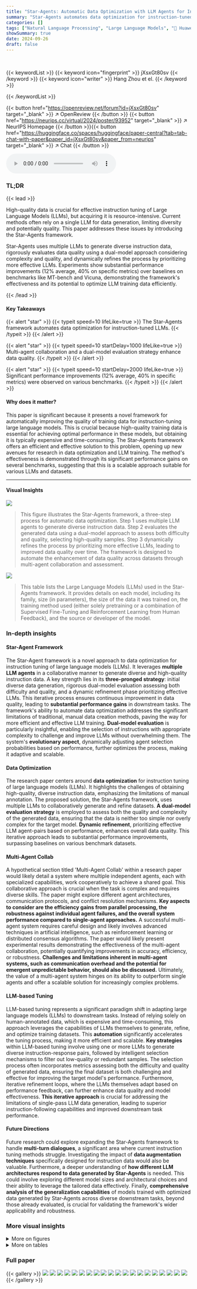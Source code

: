 ```yaml
---
title: "Star-Agents: Automatic Data Optimization with LLM Agents for Instruction Tuning"
summary: "Star-Agents automates data optimization for instruction-tuned LLMs via multi-agent collaboration, achieving a 12% average performance boost."
categories: []
tags: ["Natural Language Processing", "Large Language Models", "🏢 Huawei Noah's Ark Lab",]
showSummary: true
date: 2024-09-26
draft: false
---
```


<br>

{{< keywordList >}}
{{< keyword icon="fingerprint" >}} jXsxGt80sv {{< /keyword >}}
{{< keyword icon="writer" >}} Hang Zhou et el. {{< /keyword >}}
 
{{< /keywordList >}}

{{< button href="https://openreview.net/forum?id=jXsxGt80sv" target="_blank" >}}
↗ OpenReview
{{< /button >}}
{{< button href="https://neurips.cc/virtual/2024/poster/93952" target="_blank" >}}
↗ NeurIPS Homepage
{{< /button >}}{{< button href="https://huggingface.co/spaces/huggingface/paper-central?tab=tab-chat-with-paper&paper_id=jXsxGt80sv&paper_from=neurips" target="_blank" >}}
↗ Chat
{{< /button >}}



<audio controls>
    <source src="https://ai-paper-reviewer.com/jXsxGt80sv/podcast.wav" type="audio/wav">
    Your browser does not support the audio element.
</audio>


### TL;DR


{{< lead >}}

High-quality data is crucial for effective instruction tuning of Large Language Models (LLMs), but acquiring it is resource-intensive.  Current methods often rely on a single LLM for data generation, limiting diversity and potentially quality. This paper addresses these issues by introducing the Star-Agents framework. 



Star-Agents uses multiple LLMs to generate diverse instruction data, rigorously evaluates data quality using a dual-model approach considering complexity and quality, and dynamically refines the process by prioritizing more effective LLMs.  Experiments show substantial performance improvements (12% average, 40% on specific metrics) over baselines on benchmarks like MT-bench and Vicuna, demonstrating the framework's effectiveness and its potential to optimize LLM training data efficiently.

{{< /lead >}}


#### Key Takeaways

{{< alert "star" >}}
{{< typeit speed=10 lifeLike=true >}} The Star-Agents framework automates data optimization for instruction-tuned LLMs. {{< /typeit >}}
{{< /alert >}}

{{< alert "star" >}}
{{< typeit speed=10 startDelay=1000 lifeLike=true >}} Multi-agent collaboration and a dual-model evaluation strategy enhance data quality. {{< /typeit >}}
{{< /alert >}}

{{< alert "star" >}}
{{< typeit speed=10 startDelay=2000 lifeLike=true >}} Significant performance improvements (12% average, 40% in specific metrics) were observed on various benchmarks. {{< /typeit >}}
{{< /alert >}}

#### Why does it matter?
This paper is significant because it presents a novel framework for automatically improving the quality of training data for instruction-tuning large language models. This is crucial because high-quality training data is essential for achieving optimal performance in these models, but obtaining it is typically expensive and time-consuming. The Star-Agents framework offers an efficient and effective solution to this problem, opening up new avenues for research in data optimization and LLM training.  The method's effectiveness is demonstrated through its significant performance gains on several benchmarks, suggesting that this is a scalable approach suitable for various LLMs and datasets.

------
#### Visual Insights



![](https://ai-paper-reviewer.com/jXsxGt80sv/figures_2_1.jpg)

> This figure illustrates the Star-Agents framework, a three-step process for automatic data optimization. Step 1 uses multiple LLM agents to generate diverse instruction data. Step 2 evaluates the generated data using a dual-model approach to assess both difficulty and quality, selecting high-quality samples. Step 3 dynamically refines the process by prioritizing more effective LLMs, leading to improved data quality over time. The framework is designed to automate the enhancement of data quality across datasets through multi-agent collaboration and assessment.





![](https://ai-paper-reviewer.com/jXsxGt80sv/tables_6_1.jpg)

> This table lists the Large Language Models (LLMs) used in the Star-Agents framework.  It provides details on each model, including its family, size (in parameters), the size of the data it was trained on, the training method used (either solely pretraining or a combination of Supervised Fine-Tuning and Reinforcement Learning from Human Feedback), and the source or developer of the model.





### In-depth insights


#### Star-Agent Framework
The Star-Agent framework is a novel approach to data optimization for instruction tuning of large language models (LLMs). It leverages **multiple LLM agents** in a collaborative manner to generate diverse and high-quality instruction data.  A key strength lies in its **three-pronged strategy**: initial diverse data generation, rigorous dual-model evaluation assessing both difficulty and quality, and a dynamic refinement phase prioritizing effective LLMs. This iterative process ensures continuous improvement in data quality, leading to **substantial performance gains** in downstream tasks. The framework's ability to automate data optimization addresses the significant limitations of traditional, manual data creation methods, paving the way for more efficient and effective LLM training. **Dual-model evaluation** is particularly insightful, enabling the selection of instructions with appropriate complexity to challenge and improve LLMs without overwhelming them. The system's **evolutionary aspect**, dynamically adjusting agent selection probabilities based on performance, further optimizes the process, making it adaptive and scalable.

#### Data Optimization
The research paper centers around **data optimization** for instruction tuning of large language models (LLMs).  It highlights the challenges of obtaining high-quality, diverse instruction data, emphasizing the limitations of manual annotation.  The proposed solution, the Star-Agents framework, uses multiple LLMs to collaboratively generate and refine datasets. **A dual-model evaluation strategy** is employed to assess both the quality and complexity of the generated data, ensuring that the data is neither too simple nor overly complex for the target model. **Dynamic refinement**, prioritizing effective LLM agent-pairs based on performance, enhances overall data quality. This iterative approach leads to substantial performance improvements, surpassing baselines on various benchmark datasets.

#### Multi-Agent Collab
A hypothetical section titled 'Multi-Agent Collab' within a research paper would likely detail a system where multiple independent agents, each with specialized capabilities, work cooperatively to achieve a shared goal.  This collaborative approach is crucial when the task is complex and requires diverse skills. The paper might explore different agent architectures, communication protocols, and conflict resolution mechanisms.  **Key aspects to consider are the efficiency gains from parallel processing, the robustness against individual agent failures, and the overall system performance compared to single-agent approaches.**  A successful multi-agent system requires careful design and likely involves advanced techniques in artificial intelligence, such as reinforcement learning or distributed consensus algorithms. The paper would likely present experimental results demonstrating the effectiveness of the multi-agent collaboration, potentially quantifying improvements in accuracy, efficiency, or robustness.  **Challenges and limitations inherent in multi-agent systems, such as communication overhead and the potential for emergent unpredictable behavior, should also be discussed.** Ultimately, the value of a multi-agent system hinges on its ability to outperform single agents and offer a scalable solution for increasingly complex problems.

#### LLM-based Tuning
LLM-based tuning represents a significant paradigm shift in adapting large language models (LLMs) to downstream tasks.  Instead of relying solely on human-annotated data, which is expensive and time-consuming, this approach leverages the capabilities of LLMs themselves to generate, refine, and optimize training datasets. This **automation** significantly accelerates the tuning process, making it more efficient and scalable.  **Key strategies** within LLM-based tuning involve using one or more LLMs to generate diverse instruction-response pairs, followed by intelligent selection mechanisms to filter out low-quality or redundant samples.  The selection process often incorporates metrics assessing both the difficulty and quality of generated data, ensuring the final dataset is both challenging and effective for improving the target model's performance.  Furthermore, iterative refinement loops, where the LLMs themselves adapt based on performance feedback, can further enhance data quality and model effectiveness.  **This iterative approach** is crucial for addressing the limitations of single-pass LLM data generation, leading to superior instruction-following capabilities and improved downstream task performance.

#### Future Directions
Future research could explore expanding the Star-Agents framework to handle **multi-turn dialogues**, a significant area where current instruction tuning methods struggle.  Investigating the impact of **data augmentation techniques** specifically designed for instruction data would also be valuable.  Furthermore, a deeper understanding of **how different LLM architectures respond to data generated by Star-Agents** is needed.  This could involve exploring different model sizes and architectural choices and their ability to leverage the tailored data effectively.  Finally, **comprehensive analysis of the generalization capabilities** of models trained with optimized data generated by Star-Agents across diverse downstream tasks, beyond those already evaluated, is crucial for validating the framework's wider applicability and robustness.


### More visual insights

<details>
<summary>More on figures
</summary>


![](https://ai-paper-reviewer.com/jXsxGt80sv/figures_4_1.jpg)

> This figure shows the performance of different sized language models (50M, 100M, 150M parameters) on two datasets: Alpaca and Evol-Instruct.  The y-axis represents the performance, and the x-axis shows the model size in millions of parameters.  The results indicate that the Evol-Instruct dataset, containing more complex tasks, leads to better performance as the model size increases.  The Alpaca dataset shows a less significant performance increase with larger models.


![](https://ai-paper-reviewer.com/jXsxGt80sv/figures_4_2.jpg)

> This figure illustrates the core concept of the dual-model evaluation strategy used in the Star-Agents framework.  It shows two curves representing the Instruction Following Difficulty (IFD) scores as a function of instruction complexity for a small language model (e.g., the target model being trained) and a large language model (used for evaluation). The shaded region highlights the optimal range of complexity: data points falling within this area have a significantly different IFD for the small and large models, suggesting that the instruction is challenging enough for the small model to benefit from but not too difficult to be out of the small model's scope. This selection strategy aims to improve data quality and enhance the performance of the target model.


![](https://ai-paper-reviewer.com/jXsxGt80sv/figures_7_1.jpg)

> This figure presents a comparison of the performance of the Llama-2-7B model fine-tuned with data optimized by the Star-Agents framework (Llama-2-7B-star_instruct) against the baseline model (Llama-2-7B-evol_instruct) across various subtasks within two benchmark datasets: Vicuna-bench and MT-bench.  Each dataset evaluates different aspects of language model capabilities, such as reasoning, coding, and common sense. The radar plots visually represent the performance differences across multiple subtasks for both models.  The Llama-2-7B-star_instruct consistently outperforms the baseline across a majority of the subtasks, highlighting the efficacy of the Star-Agents data optimization approach.


![](https://ai-paper-reviewer.com/jXsxGt80sv/figures_8_1.jpg)

> This figure shows the evolution of the sampling probability of four different agent-pairs over 70,000 iterations.  The sampling probability is adjusted dynamically based on the quality of the data generated by each agent-pair.  The Mistral-ChatGPT pair consistently demonstrates high quality, resulting in an increased sampling probability. Conversely, the Phi2-ChatGPT pair shows decreasing probability due to lower-quality data generation. The ChatGLM3-ChatGPT and ChatGPT-0613-ChatGPT pairs exhibit relatively stable trajectories.


</details>




<details>
<summary>More on tables
</summary>


![](https://ai-paper-reviewer.com/jXsxGt80sv/tables_7_1.jpg)
> This table presents the performance comparison of various LLMs on three benchmark datasets: Vicuna-bench, WizardLM testset, and MT-Bench.  The models are categorized into 1B parameter models and 7B parameter models.  For each model, the scores on each benchmark are shown, along with an average score across all three benchmarks.  The table allows for a comparison of model performance based on model size and the training data used (Alpaca, Evol-Instruct, and Star-Instruct).

![](https://ai-paper-reviewer.com/jXsxGt80sv/tables_8_1.jpg)
> This table presents the average scores achieved by the Pythia-1B model when trained using different data selection methods: Evol-Instruct, IFD, Random, and Star-instruct.  The Star-Instruct method, proposed by the authors, significantly outperforms the other methods, demonstrating its effectiveness in improving model performance by selecting high-quality data samples.

![](https://ai-paper-reviewer.com/jXsxGt80sv/tables_8_2.jpg)
> This table presents the performance comparison of various LLMs on three different benchmark datasets: Vicuna-bench, WizardLM testset, and MT-Bench.  The models are grouped by their size (1B and 7B parameters) and include both baselines (trained on Alpaca and Evol-Instruct datasets) and models optimized using the Star-Agents framework (Star-Instruct dataset). The table shows the average score across all three benchmarks for each model, as well as individual scores for each benchmark. The results illustrate the effectiveness of the Star-Agents framework in improving the performance of LLMs.

![](https://ai-paper-reviewer.com/jXsxGt80sv/tables_13_1.jpg)
> This table presents a comparison of various LLMs' performance across three benchmark datasets: Vicuna-bench, WizardLM testset, and MT-Bench.  The models are categorized by their size (1B or 7B parameters). For each model and benchmark, the table shows the achieved score.  This allows for a comprehensive evaluation of the models' capabilities in various tasks, including reasoning, commonsense, and coding. The 'Average' column provides an aggregated score reflecting overall performance across the three benchmarks.

![](https://ai-paper-reviewer.com/jXsxGt80sv/tables_15_1.jpg)
> This table presents a comparison of various language models' performance across three benchmark datasets: Vicuna-bench, WizardLM testset, and MT-Bench.  The results showcase the average scores achieved by different models (including those trained with different data optimization techniques such as Alpaca, Evol-Instruct, and Star-Instruct) and different model sizes (1B and 7B parameters).  The table helps evaluate the effectiveness of the Star-Agents framework in improving model performance on instruction-following tasks.

![](https://ai-paper-reviewer.com/jXsxGt80sv/tables_16_1.jpg)
> This table presents the performance comparison of various LLMs across three benchmark datasets: Vicuna-bench, WizardLM testset, and MT-Bench.  Models are evaluated based on their instruction-following capabilities. The table shows the average scores for each model across all three benchmarks, allowing for a comprehensive comparison of performance.

</details>




### Full paper

{{< gallery >}}
<img src="https://ai-paper-reviewer.com/jXsxGt80sv/1.png" class="grid-w50 md:grid-w33 xl:grid-w25" />
<img src="https://ai-paper-reviewer.com/jXsxGt80sv/2.png" class="grid-w50 md:grid-w33 xl:grid-w25" />
<img src="https://ai-paper-reviewer.com/jXsxGt80sv/3.png" class="grid-w50 md:grid-w33 xl:grid-w25" />
<img src="https://ai-paper-reviewer.com/jXsxGt80sv/4.png" class="grid-w50 md:grid-w33 xl:grid-w25" />
<img src="https://ai-paper-reviewer.com/jXsxGt80sv/5.png" class="grid-w50 md:grid-w33 xl:grid-w25" />
<img src="https://ai-paper-reviewer.com/jXsxGt80sv/6.png" class="grid-w50 md:grid-w33 xl:grid-w25" />
<img src="https://ai-paper-reviewer.com/jXsxGt80sv/7.png" class="grid-w50 md:grid-w33 xl:grid-w25" />
<img src="https://ai-paper-reviewer.com/jXsxGt80sv/8.png" class="grid-w50 md:grid-w33 xl:grid-w25" />
<img src="https://ai-paper-reviewer.com/jXsxGt80sv/9.png" class="grid-w50 md:grid-w33 xl:grid-w25" />
<img src="https://ai-paper-reviewer.com/jXsxGt80sv/10.png" class="grid-w50 md:grid-w33 xl:grid-w25" />
<img src="https://ai-paper-reviewer.com/jXsxGt80sv/11.png" class="grid-w50 md:grid-w33 xl:grid-w25" />
<img src="https://ai-paper-reviewer.com/jXsxGt80sv/12.png" class="grid-w50 md:grid-w33 xl:grid-w25" />
<img src="https://ai-paper-reviewer.com/jXsxGt80sv/13.png" class="grid-w50 md:grid-w33 xl:grid-w25" />
<img src="https://ai-paper-reviewer.com/jXsxGt80sv/14.png" class="grid-w50 md:grid-w33 xl:grid-w25" />
<img src="https://ai-paper-reviewer.com/jXsxGt80sv/15.png" class="grid-w50 md:grid-w33 xl:grid-w25" />
<img src="https://ai-paper-reviewer.com/jXsxGt80sv/16.png" class="grid-w50 md:grid-w33 xl:grid-w25" />
<img src="https://ai-paper-reviewer.com/jXsxGt80sv/17.png" class="grid-w50 md:grid-w33 xl:grid-w25" />
<img src="https://ai-paper-reviewer.com/jXsxGt80sv/18.png" class="grid-w50 md:grid-w33 xl:grid-w25" />
<img src="https://ai-paper-reviewer.com/jXsxGt80sv/19.png" class="grid-w50 md:grid-w33 xl:grid-w25" />
<img src="https://ai-paper-reviewer.com/jXsxGt80sv/20.png" class="grid-w50 md:grid-w33 xl:grid-w25" />
{{< /gallery >}}